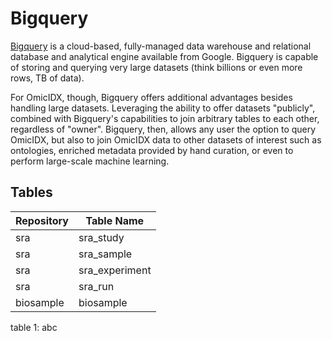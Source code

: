 # Bigquery

[Bigquery] is a cloud-based, fully-managed data warehouse and
relational database and analytical engine available from
Google. Bigquery is capable of storing and querying very large
datasets (think billions or even more rows, TB of data). 

[Bigquery]: https://bigquery.cloud.google.com/

For OmicIDX, though, Bigquery offers additional advantages besides
handling large datasets. Leveraging the ability to offer datasets
"publicly", combined with Bigquery's capabilities to join arbitrary
tables to each other, regardless of "owner". Bigquery, then, allows
any user the option to query OmicIDX, but also to join OmicIDX data to
other datasets of interest such as ontologies, enriched metadata
provided by hand curation, or even to perform large-scale machine
learning. 

## Tables



| Repository  | Table Name  |
|---|---|
| sra  | sra\_study  |
| sra  | sra\_sample  |
| sra  | sra\_experiment  |
| sra  | sra\_run  |
| biosample  | biosample   |
table 1: abc
